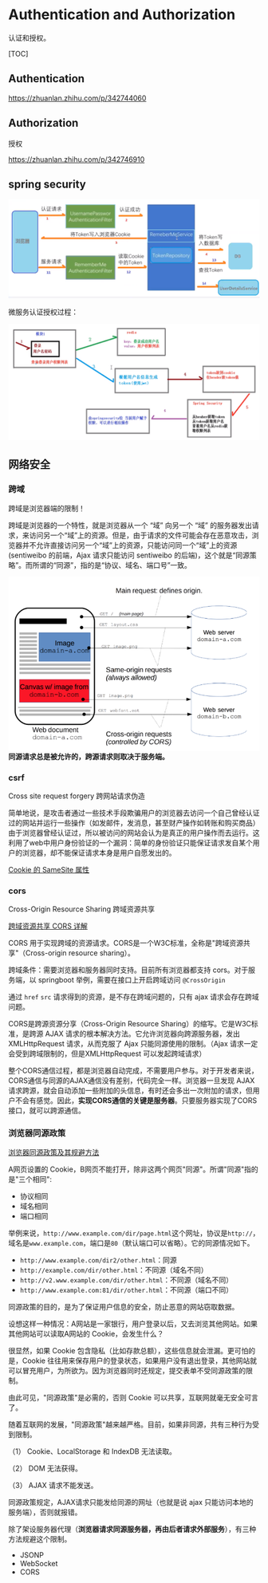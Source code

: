 # Authentication and Authorization

认证和授权。

[TOC]

## Authentication

https://zhuanlan.zhihu.com/p/342744060

## Authorization

授权

https://zhuanlan.zhihu.com/p/342746910

## spring security

<img src="assets/image-20210822092249260.png" alt="image-20210822092249260" style="zoom:80%;" />

微服务认证授权过程：

<img src="assets/image-20210822212423380.png" alt="image-20210822212423380" style="zoom:80%;" />

## 网络安全

### 跨域

跨域是浏览器端的限制！

跨域是浏览器的一个特性，就是浏览器从一个 “域” 向另一个 “域” 的服务器发出请求，来访问另一个“域”上的资源。但是，由于请求的文件可能会存在恶意攻击，浏览器并不允许直接访问另一个“域”上的资源，只能访问同一个“域”上的资源(sentiweibo 的前端，Ajax 请求只能访问 sentiweibo 的后端)，这个就是“同源策略”。而所谓的“同源”，指的是“协议、域名、端口号”一致。

<img align="left" src="assets/image-20210822184626515.png" alt="image-20210822184626515" style="zoom:80%;" />

**同源请求总是被允许的，跨源请求则取决于服务端。**

### csrf

Cross site request forgery 跨网站请求伪造

简单地说，是攻击者通过一些技术手段欺骗用户的浏览器去访问一个自己曾经认证过的网站并运行一些操作（如发邮件，发消息，甚至财产操作如转账和购买商品）由于浏览器曾经认证过，所以被访问的网站会认为是真正的用户操作而去运行。这利用了web中用户身份验证的一个漏洞：简单的身份验证只能保证请求发自某个用户的浏览器，却不能保证请求本身是用户自愿发出的。

[Cookie 的 SameSite 属性](https://www.ruanyifeng.com/blog/2019/09/cookie-samesite.html)

### cors

Cross-Origin Resource Sharing 跨域资源共享

[跨域资源共享 CORS 详解](http://www.ruanyifeng.com/blog/2016/04/cors.html)

CORS 用于实现跨域的资源请求。CORS是一个W3C标准，全称是"跨域资源共享"（Cross-origin resource sharing）。

跨域条件：需要浏览器和服务器同时支持。目前所有浏览器都支持 cors。对于服务端，以 springboot 举例，需要在接口上开启跨域访问 `@CrossOrigin`

通过 `href` `src` 请求得到的资源，是不存在跨域问题的，只有 ajax 请求会存在跨域问题。 

CORS是跨源资源分享（Cross-Origin Resource Sharing）的缩写。它是W3C标准，是跨源 AJAX 请求的根本解决方法。它允许浏览器向跨源服务器，发出XMLHttpRequest 请求，从而克服了 Ajax 只能同源使用的限制。（Ajax 请求一定会受到跨域限制的，但是XMLHttpRequest 可以发起跨域请求）

整个CORS通信过程，都是浏览器自动完成，不需要用户参与。对于开发者来说，CORS通信与同源的AJAX通信没有差别，代码完全一样。浏览器一旦发现 AJAX 请求跨源，就会自动添加一些附加的头信息，有时还会多出一次附加的请求，但用户不会有感觉。因此，**实现CORS通信的关键是服务器**。只要服务器实现了CORS接口，就可以跨源通信。

### 浏览器同源政策

[浏览器同源政策及其规避方法](https://www.ruanyifeng.com/blog/2016/04/same-origin-policy.html)

A网页设置的 Cookie，B网页不能打开，除非这两个网页"同源"。所谓"同源"指的是"三个相同":

- 协议相同
- 域名相同
- 端口相同

举例来说，`http://www.example.com/dir/page.html`这个网址，协议是`http://`，域名是`www.example.com`，端口是`80`（默认端口可以省略）。它的同源情况如下。

- `http://www.example.com/dir2/other.html`：同源
- `http://example.com/dir/other.html`：不同源（域名不同）
- `http://v2.www.example.com/dir/other.html`：不同源（域名不同）
- `http://www.example.com:81/dir/other.html`：不同源（端口不同）

同源政策的目的，是为了保证用户信息的安全，防止恶意的网站窃取数据。

设想这样一种情况：A网站是一家银行，用户登录以后，又去浏览其他网站。如果其他网站可以读取A网站的 Cookie，会发生什么？

很显然，如果 Cookie 包含隐私（比如存款总额），这些信息就会泄漏。更可怕的是，Cookie 往往用来保存用户的登录状态，如果用户没有退出登录，其他网站就可以冒充用户，为所欲为。因为浏览器同时还规定，提交表单不受同源政策的限制。

由此可见，"同源政策"是必需的，否则 Cookie 可以共享，互联网就毫无安全可言了。

随着互联网的发展，"同源政策"越来越严格。目前，如果非同源，共有三种行为受到限制。

（1） Cookie、LocalStorage 和 IndexDB 无法读取。

（2） DOM 无法获得。

（3） AJAX 请求不能发送。

同源政策规定，AJAX请求只能发给同源的网址（也就是说 ajax 只能访问本地的服务端），否则就报错。

除了架设服务器代理（**浏览器请求同源服务器，再由后者请求外部服务**），有三种方法规避这个限制。

- JSONP 
- WebSocket
- CORS

